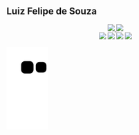 ## Luiz Felipe de Souza

<div align="center">
  <a href="https://github.com/luizfelipedesouza95">
  <img height="180em" src="https://github-readme-stats.vercel.app/api?username=luizfelipedesouza95&show_icons=true&theme=dark&include_all_commits=true&count_private=true"/>
  <img height="180em" src="https://github-readme-stats.vercel.app/api/top-langs/?username=luizfelipedesouza95&layout=compact&langs_count=7&theme=dark"/>
</div>
  
  <div align="center"> 
  <a href="https://instagram.com/luizfelipedesouza95" target="_blank"><img src="https://img.shields.io/badge/-Instagram-%23E4405F?style=for-the-badge&logo=instagram&logoColor=white" target="_blank"></a>
 	<a href="https://www.twitch.tv/luizfelipedesouza95" target="_blank"><img src="https://img.shields.io/badge/Twitch-9146FF?style=for-the-badge&logo=twitch&logoColor=white" target="_blank"></a>
 <a href="https://discord.gg/DdXc89vyqY" target="_blank"><img src="https://img.shields.io/badge/Discord-7289DA?style=for-the-badge&logo=discord&logoColor=white" target="_blank"></a>
  <a href="https://www.linkedin.com/in/luizfelipedesouza95/" target="_blank"><img src="https://img.shields.io/badge/-LinkedIn-%230077B5?style=for-the-badge&logo=linkedin&logoColor=white" target="_blank"></a> 
    
    
</div>
  
  ![Snake animation](https://github.com/luizfelipedesouza95/luizfelipedesouza95/blob/output/github-contribution-grid-snake.svg)
